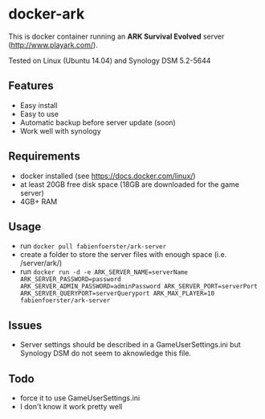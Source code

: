 # docker-ark 
This is docker container running an **ARK Survival Evolved** server (http://www.playark.com/).

Tested on Linux (Ubuntu 14.04)  and Synology DSM 5.2-5644
## Features

- Easy install
- Easy to use
- Automatic backup before server update (soon)
- Work well with synology

## Requirements
- docker installed (see https://docs.docker.com/linux/)
- at least 20GB free disk space (18GB are downloaded for the game server)
- 4GB+ RAM

## Usage
- run ``docker pull fabienfoerster/ark-server``
- create a folder to store the server files with enough space (i.e. /server/ark/)
- run ``docker run -d -e ARK_SERVER_NAME=serverName ARK_SERVER_PASSWORD=password ARK_SERVER_ADMIN_PASSWORD=adminPassword ARK_SERVER_PORT=serverPort ARK_SERVER_QUERYPORT=serverQueryport ARK_MAX_PLAYER=10 fabienfoerster/ark-server``

## Issues

- Server settings should be described in a GameUserSettings.ini but Synology DSM do not seem to aknowledge this file.

## Todo
- force it to use GameUserSettings.ini
- I don't know it work pretty well
